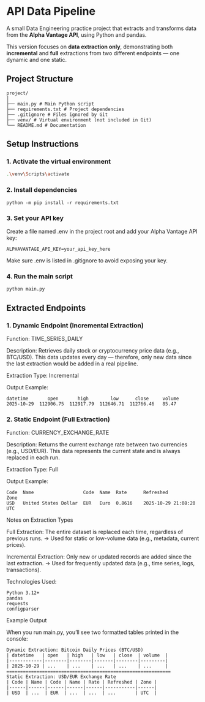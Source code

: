 # API Data Pipeline

A small Data Engineering practice project that extracts and transforms data from the **Alpha Vantage API**, using Python and pandas.

This version focuses on **data extraction only**, demonstrating both **incremental** and **full** extractions from two different endpoints — one dynamic and one static.

## Project Structure
```
project/
│
├── main.py # Main Python script
├── requirements.txt # Project dependencies
├── .gitignore # Files ignored by Git
├── venv/ # Virtual environment (not included in Git)
└── README.md # Documentation
```

## Setup Instructions

### 1. Activate the virtual environment

```bash
.\venv\Scripts\activate
```

### 2. Install dependencies
```
python -m pip install -r requirements.txt
```

### 3. Set your API key
Create a file named .env in the project root and add your Alpha Vantage API key:
```
ALPHAVANTAGE_API_KEY=your_api_key_here
```
Make sure .env is listed in .gitignore to avoid exposing your key.

### 4. Run the main script
```
python main.py
```

## Extracted Endpoints
### 1. Dynamic Endpoint (Incremental Extraction)

Function: TIME_SERIES_DAILY

Description: Retrieves daily stock or cryptocurrency price data (e.g., BTC/USD). This data updates every day — therefore, only new data since the last extraction would be added in a real pipeline.

Extraction Type: Incremental

Output Example:
```
datetime       open       high        low      close     volume
2025-10-29  112906.75  112917.79  112646.71  112766.46   85.47
```

### 2. Static Endpoint (Full Extraction)

Function: CURRENCY_EXCHANGE_RATE

Description: Returns the current exchange rate between two currencies (e.g., USD/EUR). This data represents the current state and is always replaced in each run.

Extraction Type: Full

Output Example:
```
Code  Name                  Code  Name  Rate      Refreshed             Zone
USD   United States Dollar  EUR   Euro  0.8616    2025-10-29 21:08:20   UTC
```

Notes on Extraction Types

Full Extraction: The entire dataset is replaced each time, regardless of previous runs.
→ Used for static or low-volume data (e.g., metadata, current prices).

Incremental Extraction: Only new or updated records are added since the last extraction.
→ Used for frequently updated data (e.g., time series, logs, transactions).

Technologies Used:
```
Python 3.12+
pandas
requests
configparser
```

Example Output

When you run main.py, you’ll see two formatted tables printed in the console:
```
Dynamic Extraction: Bitcoin Daily Prices (BTC/USD)
| datetime   | open   | high   | low   | close  | volume  |
|------------|--------|--------|-------|--------|---------|
| 2025-10-29 | ...    | ...    | ...   | ...    | ...     |
============================================================
Static Extraction: USD/EUR Exchange Rate
| Code | Name | Code | Name | Rate | Refreshed | Zone |
|------|------|------|------|------|-----------|------|
| USD  | ...  | EUR  | ...  | ...  | ...       | UTC  |
```
